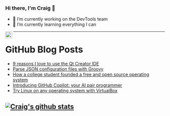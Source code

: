 ### Hi there, I'm Craig 👋

<!--
**CraigTeelFugro/CraigTeelFugro** is a ✨ _special_ ✨ repository because its `README.md` (this file) appears on your GitHub profile.

Here are some ideas to get you started:
-->

- 🔭 I’m currently working on the DevTools team
- 🌱 I’m currently learning everything I can

[<img align="left" alt="Craig Teel | LinkedIn" width="22px" src="https://cdn.jsdelivr.net/npm/simple-icons@v3/icons/linkedin.svg" />][linkedin]

---

# GitHub Blog Posts

<!-- BLOG-POST-LIST:START -->
- [9 reasons I love to use the Qt Creator IDE](https://opensource.com/article/21/6/qtcreator)
- [Parse JSON configuration files with Groovy](https://opensource.com/article/21/6/groovy-parse-json)
- [How a college student founded a free and open source operating system](https://opensource.com/article/21/6/freedos-founder)
- [Introducing GitHub Copilot: your AI pair programmer](https://github.blog/2021-06-29-introducing-github-copilot-ai-pair-programmer/)
- [Try Linux on any operating system with VirtualBox](https://opensource.com/article/21/6/try-linux-virtualbox)
<!-- BLOG-POST-LIST:END -->

## [![Craig's github stats](https://github-readme-stats.vercel.app/api?username=craigteelfugro)](https://github.com/anuraghazra/github-readme-stats)


[linkedin]: https://linkedin.com/in/craig-teel-b8786771
